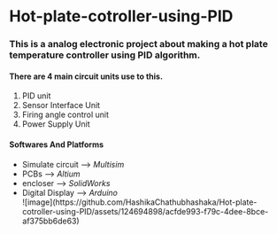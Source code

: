 # Hot-plate-cotroller-using-PID

<h3>This is  a analog electronic project about making a hot plate temperature controller using PID algorithm.  </h3>

<h4> There are 4 main circuit units use to this. </h4>

<ol>
 <li>PID unit  </li>
  
 <li>Sensor Interface Unit </li>
  
 <li>Firing angle control unit  </li>
  
 <li>Power Supply Unit  </li>
  
 </ol>
 


<h4>Softwares And Platforms</h4>
<ul>

<li>Simulate circuit --> <i>Multisim</i> </li>
<li>PCBs --> <i>Altium  </i> </li>
<li>encloser --> <i> SolidWorks </i>  </li>
<li>Digital Display --> <i> Arduino  </i> </li>
![image](https://github.com/HashikaChathubhashaka/Hot-plate-cotroller-using-PID/assets/124694898/acfde993-f79c-4dee-8bce-af375bb6de63)


</ul>

